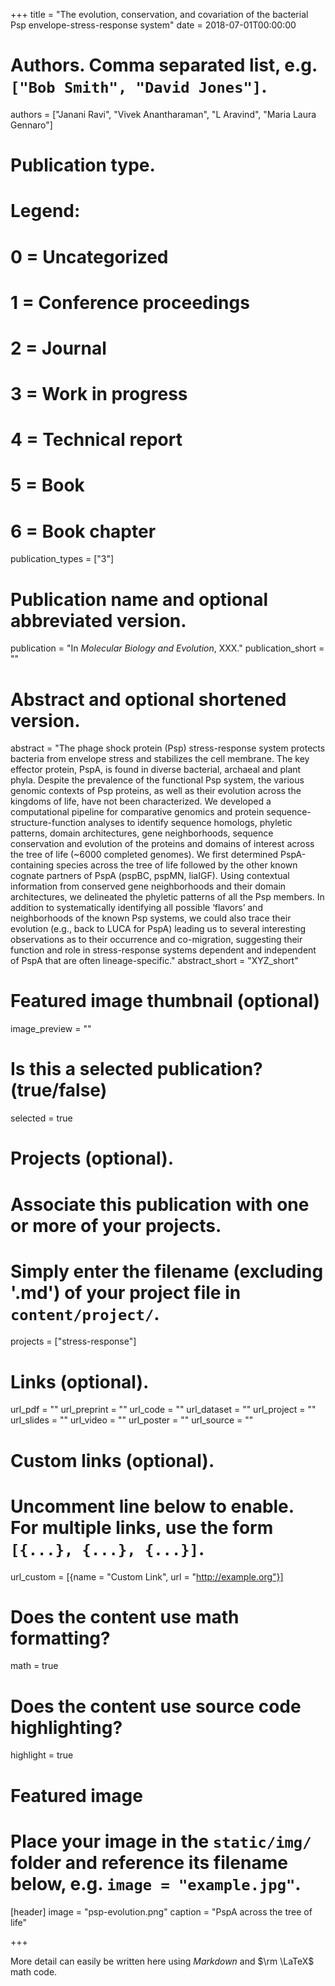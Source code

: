 +++
title = "The evolution, conservation, and covariation of the bacterial Psp envelope-stress-response system"
date = 2018-07-01T00:00:00

# Authors. Comma separated list, e.g. `["Bob Smith", "David Jones"]`.
authors = ["Janani Ravi", "Vivek Anantharaman", "L Aravind", "Maria Laura Gennaro"]

# Publication type.
# Legend:
# 0 = Uncategorized
# 1 = Conference proceedings
# 2 = Journal
# 3 = Work in progress
# 4 = Technical report
# 5 = Book
# 6 = Book chapter
publication_types = ["3"]

# Publication name and optional abbreviated version.
publication = "In *Molecular Biology and Evolution*, XXX."
publication_short = ""

# Abstract and optional shortened version.
abstract = "The phage shock protein (Psp) stress-response system protects bacteria from envelope stress and stabilizes the cell membrane. The key effector protein, PspA, is found in diverse bacterial, archaeal and plant phyla. Despite the prevalence of the functional Psp system, the various genomic contexts of Psp proteins, as well as their evolution across the kingdoms of life, have not been characterized.  We developed a computational pipeline for comparative genomics and protein sequence-structure-function analyses to identify sequence homologs, phyletic patterns, domain architectures, gene neighborhoods, sequence conservation and evolution of the proteins and domains of interest across the tree of life (~6000 completed genomes).  We first determined PspA-containing species across the tree of life followed by the other known cognate partners of PspA (pspBC, pspMN, liaIGF). Using contextual information from conserved gene neighborhoods and their domain architectures, we delineated the phyletic patterns of all the Psp members. In addition to systematically identifying all possible ‘flavors’ and neighborhoods of the known Psp systems, we could also trace their evolution (e.g., back to LUCA for PspA) leading us to several interesting observations as to their occurrence and co-migration, suggesting their function and role in stress-response systems dependent and independent of PspA that are often lineage-specific."
abstract_short = "XYZ_short"

# Featured image thumbnail (optional)
image_preview = ""

# Is this a selected publication? (true/false)
selected = true

# Projects (optional).
#   Associate this publication with one or more of your projects.
#   Simply enter the filename (excluding '.md') of your project file in `content/project/`.
projects = ["stress-response"]

# Links (optional).
url_pdf = ""
url_preprint = ""
url_code = ""
url_dataset = ""
url_project = ""
url_slides = ""
url_video = ""
url_poster = ""
url_source = ""

# Custom links (optional).
#   Uncomment line below to enable. For multiple links, use the form `[{...}, {...}, {...}]`.
url_custom = [{name = "Custom Link", url = "http://example.org"}]

# Does the content use math formatting?
math = true

# Does the content use source code highlighting?
highlight = true

# Featured image
# Place your image in the `static/img/` folder and reference its filename below, e.g. `image = "example.jpg"`.
[header]
image = "psp-evolution.png"
caption = "PspA across the tree of life"

+++

More detail can easily be written here using *Markdown* and $\rm \LaTeX$ math code.
